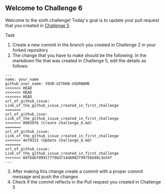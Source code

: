 ## Welcome to Challenge 6

Welcome to the sixth challenge! 
Today's goal is to update your pull request that you created in [Challenge 5](https://github.com/scaleracademy/scaler-september-open-source-challenge/blob/main/Challenges/challenge_5.md?plain=1)

Task
1. Create a new commit in the branch you created in Challenge 2 in your forked repository 
2. The change that you have to make should be the following: 
In the markdown file that was created in Challenge 5, edit the details as follows: 
```
---
name: your_name
github_user_name: YOUR-GITHUB-USERNAME
<<<<<<< HEAD
<<<<<<< HEAD
<<<<<<< HEAD
url_of_github_issue: Link_of_the_github_issue_created_in_first_challenge
=======
url_of_github_isse: Link_of_the_github_issue_created_in_first_challenge
>>>>>>> 880397b (Create challenge_6.md)
=======
url_of_github_issue: Link_of_the_github_issue_created_in_first_challenge
>>>>>>> 4ef8315 (Update challenge_6.md)
=======
url_of_github_issue: Link_of_the_github_issue_created_in_first_challenge
>>>>>>> 60fbdbf099177f9bd714d6082f99758e98c3e547
---
```
3. After making this change create a commit with a proper commit message and push the changes 
4. Check if the commit reflects in the Pull request you created in Challenge 5


